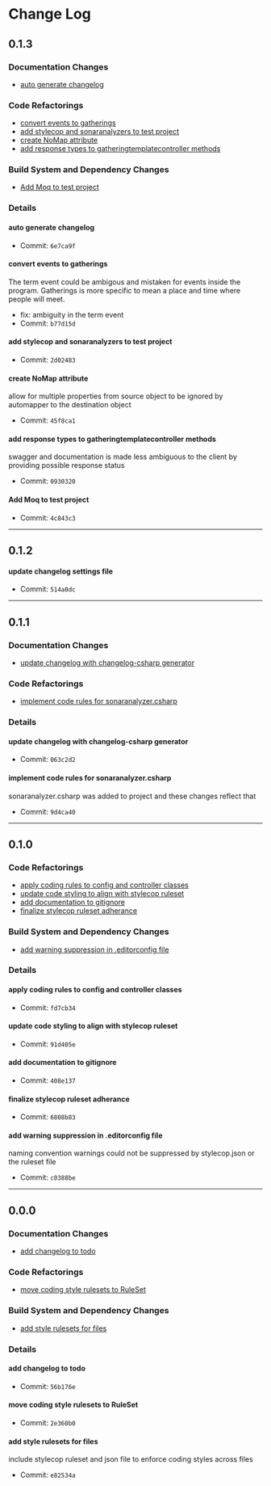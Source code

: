 # Change Log

## 0.1.3

### Documentation Changes

- [auto generate changelog](#changelog-heading-6e7ca9f272d974a649731721d653b7fcfe11fb4a)

### Code Refactorings

- [convert events to gatherings](#changelog-heading-b77d15d01f422f3cfc53dcf9ac9b6f4a79558a89)
- [add stylecop and sonaranalyzers to test project](#changelog-heading-2d02483796022aed7700a901fa445a8cec4e17d7)
- [create NoMap attribute](#changelog-heading-45f8ca10f047a17904557617185944fc2c202a1e)
- [add response types to gatheringtemplatecontroller methods](#changelog-heading-0930320fee0490ab858a230f374663dfd4dea1d8)

### Build System and Dependency Changes

- [Add Moq to test project](#changelog-heading-4c843c381a500b5a7480b0019098774e2f6b080d)

### Details

#### <a id="changelog-heading-6e7ca9f272d974a649731721d653b7fcfe11fb4a"></a> auto generate changelog

- Commit: `6e7ca9f`

#### <a id="changelog-heading-b77d15d01f422f3cfc53dcf9ac9b6f4a79558a89"></a> convert events to gatherings

The term event could be ambigous and mistaken for events inside the program. Gatherings is more specific to mean a place and time where people will meet.

- fix: ambiguity in the term event
- Commit: `b77d15d`

#### <a id="changelog-heading-2d02483796022aed7700a901fa445a8cec4e17d7"></a> add stylecop and sonaranalyzers to test project

- Commit: `2d02483`

#### <a id="changelog-heading-45f8ca10f047a17904557617185944fc2c202a1e"></a> create NoMap attribute

allow for multiple properties from source object to be ignored by automapper to the destination object

- Commit: `45f8ca1`

#### <a id="changelog-heading-0930320fee0490ab858a230f374663dfd4dea1d8"></a> add response types to gatheringtemplatecontroller methods

swagger and documentation is made less ambiguous to the client by providing possible response status

- Commit: `0930320`

#### <a id="changelog-heading-4c843c381a500b5a7480b0019098774e2f6b080d"></a> Add Moq to test project

- Commit: `4c843c3`

___

## 0.1.2

#### <a id="changelog-heading-514a0dc051b090de71683d299e4ca417bcdde8fb"></a> update changelog settings file

- Commit: `514a0dc`
___

## 0.1.1

### Documentation Changes

- [update changelog with changelog-csharp generator](#changelog-heading-063c2d2f702696399e7cb7a894c444e4c1854805)

### Code Refactorings

- [implement code rules for sonaranalyzer.csharp](#changelog-heading-9d4ca40f5c8730df3c0de5c599c0e1df3c560472)

### Details

#### <a id="changelog-heading-063c2d2f702696399e7cb7a894c444e4c1854805"></a> update changelog with changelog-csharp generator

- Commit: `063c2d2`

#### <a id="changelog-heading-9d4ca40f5c8730df3c0de5c599c0e1df3c560472"></a> implement code rules for sonaranalyzer.csharp

sonaranalyzer.csharp was added to project and these changes reflect that

- Commit: `9d4ca40`

___

## 0.1.0

### Code Refactorings

- [apply coding rules to config and controller classes](#changelog-heading-fd7cb34a0a191c39be2634fd651b4516b31d6996)
- [update code styling to align with stylecop ruleset](#changelog-heading-91d405e97606026d534fe8d4adbf07d407c8d33f)
- [add documentation to gitignore](#changelog-heading-408e13726224d8cd73c81ca28f020fcd721a8bd4)
- [finalize stylecop ruleset adherance](#changelog-heading-6808b83ad244579f95ecdb622ad6140d52bd70ab)

### Build System and Dependency Changes

- [add warning suppression in .editorconfig file](#changelog-heading-c0388bec8f74da0cb28c27746fd1d2006ca0edc6)

### Details

#### <a id="changelog-heading-fd7cb34a0a191c39be2634fd651b4516b31d6996"></a> apply coding rules to config and controller classes

- Commit: `fd7cb34`

#### <a id="changelog-heading-91d405e97606026d534fe8d4adbf07d407c8d33f"></a> update code styling to align with stylecop ruleset

- Commit: `91d405e`

#### <a id="changelog-heading-408e13726224d8cd73c81ca28f020fcd721a8bd4"></a> add documentation to gitignore

- Commit: `408e137`

#### <a id="changelog-heading-6808b83ad244579f95ecdb622ad6140d52bd70ab"></a> finalize stylecop ruleset adherance

- Commit: `6808b83`

#### <a id="changelog-heading-c0388bec8f74da0cb28c27746fd1d2006ca0edc6"></a> add warning suppression in .editorconfig file

naming convention warnings could not be suppressed by stylecop.json or the ruleset file

- Commit: `c0388be`

___

## 0.0.0

### Documentation Changes

- [add changelog to todo](#changelog-heading-56b176e41948ef5131fe1f6b93d672e9a316217a)

### Code Refactorings

- [move coding style rulesets to RuleSet](#changelog-heading-2e360b0c748901f096db78ec394598ae5cd080c5)

### Build System and Dependency Changes

- [add style rulesets for files](#changelog-heading-e82534a7293e9dff8a14765c4e63f71f431d04d4)

### Details

#### <a id="changelog-heading-56b176e41948ef5131fe1f6b93d672e9a316217a"></a> add changelog to todo

- Commit: `56b176e`

#### <a id="changelog-heading-2e360b0c748901f096db78ec394598ae5cd080c5"></a> move coding style rulesets to RuleSet

- Commit: `2e360b0`

#### <a id="changelog-heading-e82534a7293e9dff8a14765c4e63f71f431d04d4"></a> add style rulesets for files

include stylecop ruleset and json file to enforce coding styles across files

- Commit: `e82534a`

